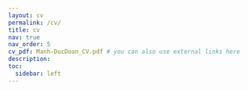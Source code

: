 ```yaml
---
layout: cv
permalink: /cv/
title: cv
nav: true
nav_order: 5
cv_pdf: Manh-DucDoan_CV.pdf # you can also use external links here
description:
toc:
  sidebar: left
---
```

